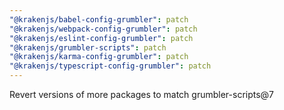 ```yaml
---
"@krakenjs/babel-config-grumbler": patch
"@krakenjs/webpack-config-grumbler": patch
"@krakenjs/eslint-config-grumbler": patch
"@krakenjs/grumbler-scripts": patch
"@krakenjs/karma-config-grumbler": patch
"@krakenjs/typescript-config-grumbler": patch
---
```


Revert versions of more packages to match grumbler-scripts@7
